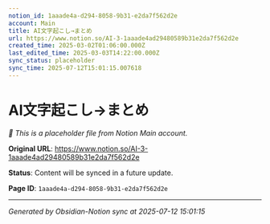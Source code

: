 ```yaml
---
notion_id: 1aaade4a-d294-8058-9b31-e2da7f562d2e
account: Main
title: AI文字起こし→まとめ　
url: https://www.notion.so/AI-3-1aaade4ad29480589b31e2da7f562d2e
created_time: 2025-03-02T01:06:00.000Z
last_edited_time: 2025-03-03T14:22:00.000Z
sync_status: placeholder
sync_time: 2025-07-12T15:01:15.007618
---
```


# AI文字起こし→まとめ　

*🔄 This is a placeholder file from Notion Main account.*

**Original URL**: https://www.notion.so/AI-3-1aaade4ad29480589b31e2da7f562d2e

**Status**: Content will be synced in a future update.

**Page ID**: `1aaade4a-d294-8058-9b31-e2da7f562d2e`

---

*Generated by Obsidian-Notion sync at 2025-07-12 15:01:15*
